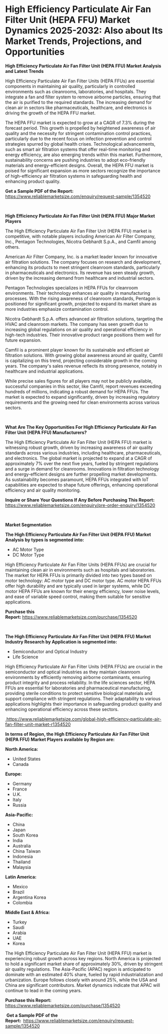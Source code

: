 <p><h1>High Efficiency Particulate Air Fan Filter Unit (HEPA FFU) Market Dynamics 2025-2032: Also about Its Market Trends, Projections, and Opportunities</h1></p><p><strong>High Efficiency Particulate Air Fan Filter Unit (HEPA FFU) Market Analysis and Latest Trends</strong></p>
<p><p>High Efficiency Particulate Air Fan Filter Units (HEPA FFUs) are essential components in maintaining air quality, particularly in controlled environments such as cleanrooms, laboratories, and hospitals. They integrate a fan and filter system to remove airborne particles, ensuring that the air is purified to the required standards. The increasing demand for clean air in sectors like pharmaceuticals, healthcare, and electronics is driving the growth of the HEPA FFU market.</p><p>The HEPA FFU market is expected to grow at a CAGR of 7.3% during the forecast period. This growth is propelled by heightened awareness of air quality and the necessity for stringent contamination control practices, particularly due to the recent focus on infection prevention and control strategies spurred by global health crises. Technological advancements, such as smart air filtration systems that offer real-time monitoring and energy efficiency, are also emerging trends within this market. Furthermore, sustainability concerns are pushing industries to adopt eco-friendly materials and energy-efficient designs. Overall, the HEPA FFU market is poised for significant expansion as more sectors recognize the importance of high-efficiency air filtration systems in safeguarding health and enhancing product quality.</p></p>
<p><strong>Get a Sample PDF of the Report:&nbsp;</strong> <a href="https://www.reliablemarketsize.com/enquiry/request-sample/1354520?utm_campaign=2640&utm_medium=2&utm_source=Github&utm_content=ia&utm_term=12042025&utm_id=high-efficiency-particulate-air-fan-filter-unit-hepa-ffu">https://www.reliablemarketsize.com/enquiry/request-sample/1354520</a></p>
<p>&nbsp;</p>
<p><strong>High Efficiency Particulate Air Fan Filter Unit (HEPA FFU) Major Market Players</strong></p>
<p><p>The High Efficiency Particulate Air Fan Filter Unit (HEPA FFU) market is competitive, with notable players including American Air Filter Company, Inc., Pentagon Technologies, Nicotra Gebhardt S.p.A., and Camfil among others. </p><p>American Air Filter Company, Inc. is a market leader known for innovative air filtration solutions. The company focuses on research and development, enhancing its products to meet stringent cleanroom standards, particularly in pharmaceuticals and electronics. Its revenue has seen steady growth, driven by the increasing demand from healthcare and industrial sectors.</p><p>Pentagon Technologies specializes in HEPA FFUs for cleanroom environments. Their technology enhances air quality in manufacturing processes. With the rising awareness of cleanroom standards, Pentagon is positioned for significant growth, projected to expand its market share as more industries emphasize contamination control.</p><p>Nicotra Gebhardt S.p.A. offers advanced air filtration solutions, targeting the HVAC and cleanroom markets. The company has seen growth due to increasing global regulations on air quality and operational efficiency in high-tech industries. Their innovative product range positions them well for future expansion.</p><p>Camfil is a prominent player known for its sustainable and efficient air filtration solutions. With growing global awareness around air quality, Camfil is capitalizing on this trend, projecting considerable growth in the coming years. The company's sales revenue reflects its strong presence, notably in healthcare and industrial applications.</p><p>While precise sales figures for all players may not be publicly available, successful companies in this sector, like Camfil, report revenues exceeding hundreds of millions, indicating a robust demand for HEPA FFUs. The market is expected to expand significantly, driven by increasing regulatory requirements and the growing need for clean environments across various sectors.</p></p>
<p>&nbsp;</p>
<p><strong>What Are The Key Opportunities For High Efficiency Particulate Air Fan Filter Unit (HEPA FFU) Manufacturers?</strong></p>
<p><p>The High Efficiency Particulate Air Fan Filter Unit (HEPA FFU) market is witnessing robust growth, driven by increasing awareness of air quality standards across various industries, including healthcare, pharmaceuticals, and electronics. The global market is projected to expand at a CAGR of approximately 7% over the next five years, fueled by stringent regulations and a surge in demand for cleanrooms. Innovations in filtration technology and energy-efficient designs are further propelling market developments. As sustainability becomes paramount, HEPA FFUs integrated with IoT capabilities are expected to shape future offerings, enhancing operational efficiency and air quality monitoring.</p></p>
<p><strong>Inquire or Share Your Questions If Any Before Purchasing This Report:</strong> <a href="https://www.reliablemarketsize.com/enquiry/pre-order-enquiry/1354520?utm_campaign=2640&utm_medium=2&utm_source=Github&utm_content=ia&utm_term=12042025&utm_id=high-efficiency-particulate-air-fan-filter-unit-hepa-ffu">https://www.reliablemarketsize.com/enquiry/pre-order-enquiry/1354520</a></p>
<p>&nbsp;</p>
<p><strong>Market Segmentation</strong></p>
<p><strong>The High Efficiency Particulate Air Fan Filter Unit (HEPA FFU) Market Analysis by types is segmented into:</strong></p>
<p><ul><li>AC Motor Type</li><li>DC Motor Type</li></ul></p>
<p><p>High Efficiency Particulate Air Fan Filter Units (HEPA FFUs) are crucial for maintaining clean air in environments such as hospitals and laboratories. The market for HEPA FFUs is primarily divided into two types based on motor technology: AC motor type and DC motor type. AC motor HEPA FFUs offer high durability and are typically used in larger systems, while DC motor HEPA FFUs are known for their energy efficiency, lower noise levels, and ease of variable speed control, making them suitable for sensitive applications.</p></p>
<p><strong>Purchase this Report:&nbsp;</strong><a href="https://www.reliablemarketsize.com/purchase/1354520?utm_campaign=2640&utm_medium=2&utm_source=Github&utm_content=ia&utm_term=12042025&utm_id=high-efficiency-particulate-air-fan-filter-unit-hepa-ffu">https://www.reliablemarketsize.com/purchase/1354520</a></p>
<p>&nbsp;</p>
<p><strong>The High Efficiency Particulate Air Fan Filter Unit (HEPA FFU) Market Industry Research by Application is segmented into:</strong></p>
<p><ul><li>Semiconductor and Optical Industry</li><li>Life Science</li></ul></p>
<p><p>High Efficiency Particulate Air Fan Filter Units (HEPA FFUs) are crucial in the semiconductor and optical industries as they maintain cleanroom environments by efficiently removing airborne contaminants, ensuring product integrity and process reliability. In the life sciences sector, HEPA FFUs are essential for laboratories and pharmaceutical manufacturing, providing sterile conditions to protect sensitive biological materials and support compliance with stringent regulations. Their adaptability to various applications highlights their importance in safeguarding product quality and enhancing operational efficiency across these sectors.</p></p>
<p><a href="https://www.reliablemarketsize.com/global-high-efficiency-particulate-air-fan-filter-unit-market-r1354520?utm_campaign=2640&utm_medium=2&utm_source=Github&utm_content=ia&utm_term=12042025&utm_id=high-efficiency-particulate-air-fan-filter-unit-hepa-ffu">&nbsp;https://www.reliablemarketsize.com/global-high-efficiency-particulate-air-fan-filter-unit-market-r1354520</a></p>
<p><strong>In terms of Region, the High Efficiency Particulate Air Fan Filter Unit (HEPA FFU) Market Players available by Region are:</strong></p>
<p>
    <p> <strong> North America: </strong>
        <ul>
            <li>United States</li>
            <li>Canada</li>
        </ul>
        </p> 
    <p> <strong> Europe: </strong>
        <ul>
            <li>Germany</li>
            <li>France</li>
            <li>U.K.</li>
            <li>Italy</li>
            <li>Russia</li>
        </ul>
        </p> 
    <p> <strong> Asia-Pacific: </strong>
        <ul>
            <li>China</li>
            <li>Japan</li>
            <li>South Korea</li>
            <li>India</li>
            <li>Australia</li>
            <li>China Taiwan</li>
            <li>Indonesia</li>
            <li>Thailand</li>
            <li>Malaysia</li>
        </ul>
        </p> 
    <p> <strong> Latin America: </strong>
        <ul>
            <li>Mexico</li>
            <li>Brazil</li>
            <li>Argentina Korea</li>
            <li>Colombia</li>
        </ul>
        </p> 
    <p> <strong> Middle East & Africa: </strong>
        <ul>
            <li>Turkey</li>
            <li>Saudi</li>
            <li>Arabia</li>
            <li>UAE</li>
            <li>Korea</li>
        </ul>
    </p>
    </p>
<p><p>The High Efficiency Particulate Air Fan Filter Unit (HEPA FFU) market is experiencing robust growth across key regions. North America is projected to hold a significant market share of approximately 30%, driven by stringent air quality regulations. The Asia-Pacific (APAC) region is anticipated to dominate with an estimated 40% share, fueled by rapid industrialization and urbanization. Europe follows closely with around 25%, while the USA and China are significant contributors. Market dynamics indicate that APAC will continue to lead in the coming years.</p></p>
<p><strong>Purchase this Report: </strong><a href="https://www.reliablemarketsize.com/purchase/1354520?utm_campaign=2640&utm_medium=2&utm_source=Github&utm_content=ia&utm_term=12042025&utm_id=high-efficiency-particulate-air-fan-filter-unit-hepa-ffu">https://www.reliablemarketsize.com/purchase/1354520</a></p>
<p>&nbsp;<strong>Get a Sample PDF of the Report:&nbsp;&nbsp;</strong><a href="https://www.reliablemarketsize.com/enquiry/request-sample/1354520?utm_campaign=2640&utm_medium=2&utm_source=Github&utm_content=ia&utm_term=12042025&utm_id=high-efficiency-particulate-air-fan-filter-unit-hepa-ffu">https://www.reliablemarketsize.com/enquiry/request-sample/1354520</a></p>
<p><strong></strong></p>
<p><p></p><p></p><p></p></p>